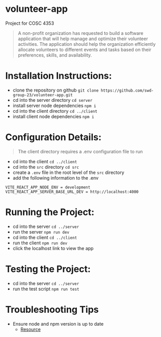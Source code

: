 # volunteer-app
Project for COSC 4353

> A non-profit organization has requested to build a software application that will help manage and optimize their volunteer activities. The application should help the organization efficiently allocate volunteers to different events and tasks based on their preferences, skills, and availability. 


# Installation Instructions: 
- clone the repository on github
    `git clone https://github.com/swd-group-23/volunteer-app.git`
- cd into the server directory
    `cd server `
- install server node dependencies
    `npm i`
- cd into the client directory
    `cd ../client`
- install client node dependencies
    `npm i`

# Configuration Details: 
> The client directory requires a .env configuration file to run
- cd into the client
    `cd ../client`
- cd into the `src` directory
    `cd src`
- create a `.env` file in the root level of the `src` directory
- add the following information to the .env
```.env
VITE_REACT_APP_NODE_ENV = development
VITE_REACT_APP_SERVER_BASE_URL_DEV = http://localhost:4000
```

# Running the Project: 
- cd into the server
    `cd ../server`
- run the server
    `npm run dev`
- cd into the client
    `cd ../client`
- run the client
    `npm run dev`
- click the localhost link to view the app

# Testing the Project:
- cd into the server
    `cd ../server`
- run the test script
    `npm run test`

# Troubleshooting Tips
- Ensure node and npm version is up to date
    - [Resource](https://www.freecodecamp.org/news/how-to-update-node-and-npm-to-the-latest-version/)